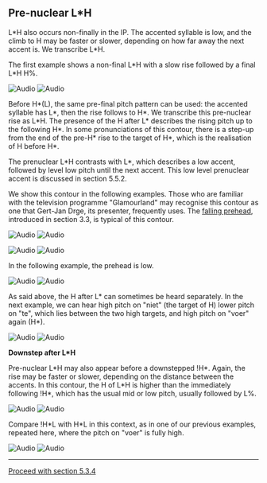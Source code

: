 Pre-nuclear L\*H
----------------

L\*H also occurs non-finally in the IP. The accented syllable is low, and the climb to H may be faster or slower, depending on how far away the next accent is. We transcribe L\*H.

The first example shows a non-final L\*H with a slow rise followed by a final L\*H H%.

![Audio](audio.gif) ![Audio](./audio/gif/364.gif)

Before H\*(L), the same pre-final pitch pattern can be used: the accented syllable has L\*, then the rise follows to H\*. We transcribe this pre-nuclear rise as L\*H. The presence of the H after L\* describes the rising pitch up to the following H\*. In some pronunciations of this contour, there is a step-up from the end of the pre-H\* rise to the target of H\*, which is the realisation of H before H\*.

The prenuclear L\*H contrasts with L\*, which describes a low accent, followed by level low pitch until the next accent. This low level prenuclear accent is discussed in section 5.5.2.

We show this contour in the following examples. Those who are familiar with the television programme "Glamourland" may recognise this contour as one that Gert-Jan Drge, its presenter, frequently uses. The [falling prehead](fallpre.htm), introduced in section 3.3, is typical of this contour.

![Audio](audio.gif) ![Audio](./audio/gif/234.gif)

![Audio](audio.gif) ![Audio](./audio/gif/235.gif)

In the following example, the prehead is low.

![Audio](audio.gif) ![Audio](./audio/gif/365.gif)

As said above, the H after L\* can sometimes be heard separately. In the next example, we can hear high pitch on "niet" (the target of H) lower pitch on "te", which lies between the two high targets, and high pitch on "voer" again (H\*).

![Audio](audio.gif) ![Audio](./audio/gif/024.gif)

**Downstep after L\*H**

Pre-nuclear L\*H may also appear before a downstepped !H\*. Again, the rise may be faster or slower, depending on the distance between the accents. In this contour, the H of L\*H is higher than the immediately following !H\*, which has the usual mid or low pitch, usually followed by L%.

![Audio](audio.gif) ![Audio](./audio/gif/366.gif)

Compare !H\*L with H\*L in this context, as in one of our previous examples, repeated here, where the pitch on "voer" is fully high.

![Audio](audio.gif) ![Audio](./audio/gif/365.gif)

* * *

[Proceed with section 5.3.4](rise3_4.htm)